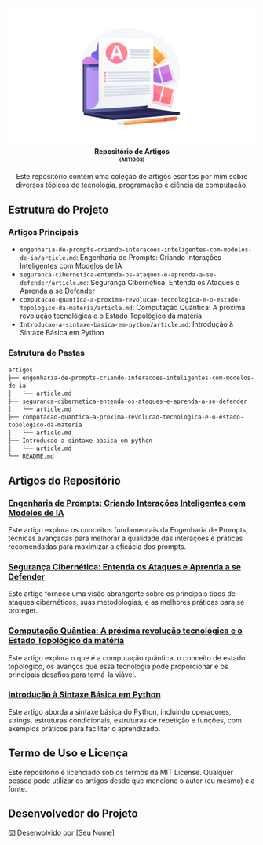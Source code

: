 <p align="center"> 
  <img src="./assets/articles-logo.png" alt="Artigos"/> 
  <br /> 
  <b>Repositório de Artigos</b> 
  <br /> 
  <sub><sup><b>(ARTIGOS)</b></sup></sub> 
  <br /> 
</p> 

<p align="center"> 
  Este repositório contém uma coleção de artigos escritos por mim sobre diversos tópicos de tecnologia, programação e ciência da computação. 
  <br /> 
</p>

## Estrutura do Projeto

### Artigos Principais
- `engenharia-de-prompts-criando-interacoes-inteligentes-com-modelos-de-ia/article.md`: Engenharia de Prompts: Criando Interações Inteligentes com Modelos de IA
- `seguranca-cibernetica-entenda-os-ataques-e-aprenda-a-se-defender/article.md`: Segurança Cibernética: Entenda os Ataques e Aprenda a se Defender
- `computacao-quantica-a-proxima-revolucao-tecnologica-e-o-estado-topologico-da-materia/article.md`: Computação Quântica: A próxima revolução tecnológica e o Estado Topológico da matéria
- `Introducao-a-sintaxe-basica-em-python/article.md`: Introdução à Sintaxe Básica em Python

### Estrutura de Pastas

```
artigos
├── engenharia-de-prompts-criando-interacoes-inteligentes-com-modelos-de-ia
│   └── article.md
├── seguranca-cibernetica-entenda-os-ataques-e-aprenda-a-se-defender
│   └── article.md
├── computacao-quantica-a-proxima-revolucao-tecnologica-e-o-estado-topologico-da-materia
│   └── article.md
├── Introducao-a-sintaxe-basica-em-python
│   └── article.md
└── README.md
```

## Artigos do Repositório

### [Engenharia de Prompts: Criando Interações Inteligentes com Modelos de IA](./engenharia-de-prompts-criando-interacoes-inteligentes-com-modelos-de-ia/article.md)
Este artigo explora os conceitos fundamentais da Engenharia de Prompts, técnicas avançadas para melhorar a qualidade das interações e práticas recomendadas para maximizar a eficácia dos prompts.

### [Segurança Cibernética: Entenda os Ataques e Aprenda a se Defender](./seguranca-cibernetica-entenda-os-ataques-e-aprenda-a-se-defender/article.md)
Este artigo fornece uma visão abrangente sobre os principais tipos de ataques cibernéticos, suas metodologias, e as melhores práticas para se proteger.

### [Computação Quântica: A próxima revolução tecnológica e o Estado Topológico da matéria](./computacao-quantica-a-proxima-revolucao-tecnologica-e-o-estado-topologico-da-materia/article.md)
Este artigo explora o que é a computação quântica, o conceito de estado topológico, os avanços que essa tecnologia pode proporcionar e os principais desafios para torná-la viável.

### [Introdução à Sintaxe Básica em Python](./Introducao-a-sintaxe-basica-em-python/article.md)
Este artigo aborda a sintaxe básica do Python, incluindo operadores, strings, estruturas condicionais, estruturas de repetição e funções, com exemplos práticos para facilitar o aprendizado.

## Termo de Uso e Licença
Este repositório é licenciado sob os termos da MIT License. Qualquer pessoa pode utilizar os artigos desde que mencione o autor (eu mesmo) e a fonte.

## Desenvolvedor do Projeto
⌨️ Desenvolvido por [Seu Nome]